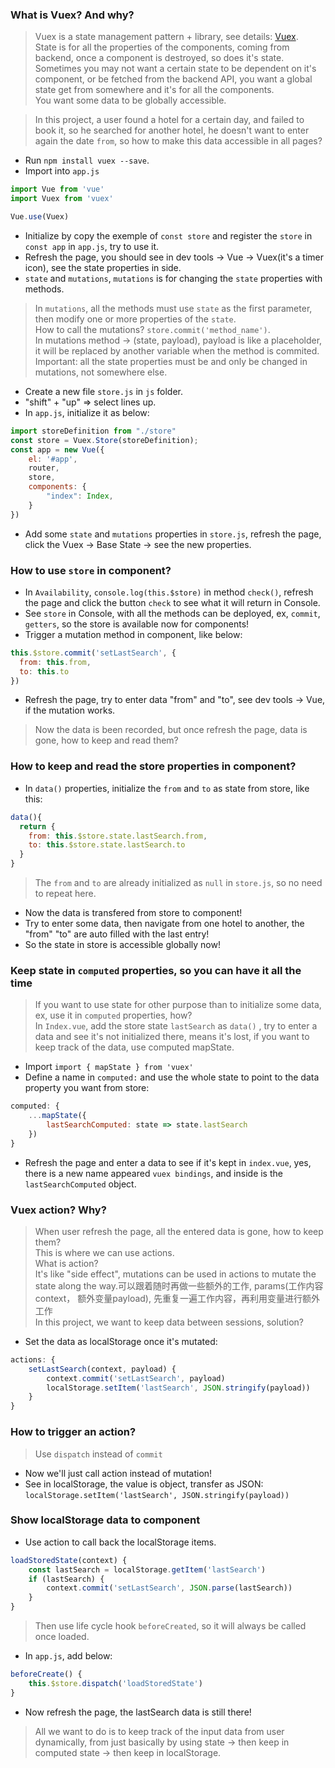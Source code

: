 ### What is Vuex? And why?
> Vuex is a state management pattern + library, see details: [Vuex](https://vuex.vuejs.org/).   
> State is for all the properties of the components, coming from backend, once a component is destroyed, so does it's state.     
> Sometimes you may not want a certain state to be dependent on it's component, or be fetched from the backend API, you want a global state get from somewhere and it's for all the components.      
> You want some data to be globally accessible.   

> In this project, a user found a hotel for a certain day, and failed to book it, so he searched for another hotel, he doesn't want to enter again the date `from`, so how to make this data accessible in all pages?    
- Run `npm install vuex --save`.
- Import into `app.js`
```js
import Vue from 'vue'
import Vuex from 'vuex'

Vue.use(Vuex)
```
- Initialize by copy the exemple of `const store` and register the `store` in `const app` in `app.js`, try to use it.
- Refresh the page, you should see in dev tools -> Vue -> Vuex(it's a timer icon), see the state properties in side.
- `state` and `mutations`, `mutations` is for changing the `state` properties with methods.
> In `mutations`, all the methods must use `state` as the first parameter, then modify one or more properties of the `state`.   
> How to call the mutations? `store.commit('method_name')`.   
> In mutations method -> (state, payload), payload is like a placeholder, it will be replaced by another variable when the method is commited.   
> Important: all the state properties must be and only be changed in mutations, not somewhere else.   

- Create a new file `store.js` in `js` folder.
- "shift" + "up" => select lines up.
- In `app.js`, initialize it as below:
```js
import storeDefinition from "./store"
const store = Vuex.Store(storeDefinition);
const app = new Vue({
    el: '#app',
    router,
    store,
    components: {
        "index": Index,
    }
})
```
- Add some `state` and `mutations` properties in `store.js`, refresh the page, click the Vuex -> Base State -> see the new properties.

### How to use `store` in component?
- In `Availability`, `console.log(this.$store)` in method `check()`, refresh the page and click the button `check` to see what it will return in Console.
- See `store` in Console, with all the methods can be deployed, ex, `commit`, `getters`, so the store is available now for components!
- Trigger a mutation method in component, like below:
```js
this.$store.commit('setLastSearch', {
  from: this.from,
  to: this.to
})
```
- Refresh the page, try to enter data "from" and "to", see dev tools -> Vue, if the mutation works.
> Now the data is been recorded, but once refresh the page, data is gone, how to keep and read them?   

### How to keep and read the store properties in component?
- In `data()` properties, initialize the `from` and `to` as state from store, like this:
```js
data(){
  return {
    from: this.$store.state.lastSearch.from,
    to: this.$store.state.lastSearch.to
  }
}
```
> The `from` and `to` are already initialized as `null` in `store.js`, so no need to repeat here.   
- Now the data is transfered from store to component!
- Try to enter some data, then navigate from one hotel to another, the "from" "to" are auto filled with the last entry!
- So the state in store is accessible globally now!

### Keep state in `computed` properties, so you can have it all the time
> If you want to use state for other purpose than to initialize some data, ex, use it in `computed` properties, how?   
> In `Index.vue`, add the store state `lastSearch` as `data()` , try to enter a data and see it's not initialized there, means it's lost, if you want to keep track of the data, use computed mapState.   
- Import `import { mapState } from 'vuex'`
- Define a name in `computed:` and use the whole state to point to the data property you want from store:
```js
computed: {
    ...mapState({
        lastSearchComputed: state => state.lastSearch
    })
}
```
- Refresh the page and enter a data to see if it's kept in `index.vue`, yes, there is a new name appeared `vuex bindings`, and inside is the `lastSearchComputed` object.


### Vuex action? Why?
> When user refresh the page, all the entered data is gone, how to keep them?   
> This is where we can use actions.   
> What is action?    
> It's like "side effect", mutations can be used in actions to mutate the state along the way.可以跟着随时再做一些额外的工作, params(工作内容context， 额外变量payload), 先重复一遍工作内容，再利用变量进行额外工作    
> In this project, we want to keep data between sessions, solution?     
- Set the data as localStorage once it's mutated:
```js
actions: {
    setLastSearch(context, payload) {
        context.commit('setLastSearch', payload)
        localStorage.setItem('lastSearch', JSON.stringify(payload))
    }
}
```

### How to trigger an action? 
> Use `dispatch` instead of `commit`
- Now we'll just call action instead of mutation!
- See in localStorage, the value is object, transfer as JSON: `localStorage.setItem('lastSearch', JSON.stringify(payload))`

### Show localStorage data to component
- Use action to call back the localStorage items.
```js
loadStoredState(context) {
    const lastSearch = localStorage.getItem('lastSearch')
    if (lastSearch) {
        context.commit('setLastSearch', JSON.parse(lastSearch))
    }
}
```
>  Then use life cycle hook `beforeCreated`, so it will always be called once loaded.
- In `app.js`, add below:
```js
beforeCreate() {
    this.$store.dispatch('loadStoredState')
}
```
- Now refresh the page, the lastSearch data is still there!   
> All we want to do is to keep track of the input data from user dynamically, from just basically by using state -> then keep in computed state -> then keep in localStorage.   
